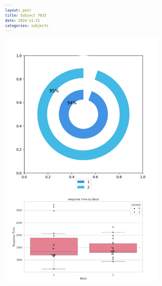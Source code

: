 ```yaml
---
layout: post
title: Subject 7033
date: 2024-11-21
categories: subjects
---
```


![](data/7033/run-6/7033__acc_test.png)
![](data/7033/run-6/7033_rt.png)
